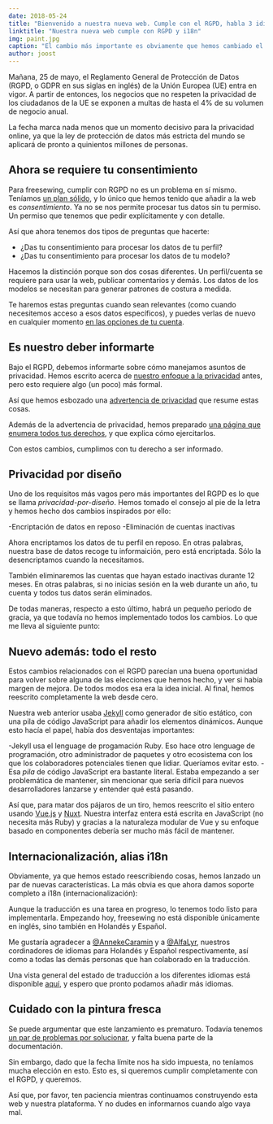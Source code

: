 ```yaml
---
date: 2018-05-24
title: "Bienvenido a nuestra nueva web. Cumple con el RGPD, habla 3 idiomas y huele a pintura fresca"
linktitle: "Nuestra nueva web cumple con RGPD y i18n"
img: paint.jpg
caption: "El cambio más importante es obviamente que hemos cambiado el morado por el negro como nuestro color principal"
author: joost
---
```


Mañana, 25 de mayo, el Reglamento General de Protección de Datos (RGPD, o GDPR en sus siglas en inglés) de la Unión Europea (UE) entra en vigor.
A partir de entonces, los negocios que no respeten la privacidad de los ciudadanos de la UE se exponen a multas de hasta el 4% de su volumen de negocio anual.

La fecha marca nada menos que un momento decisivo para la privacidad online, ya que la ley de protección de datos más estricta del mundo se aplicará de pronto a quinientos millones de personas.

## Ahora se requiere tu consentimiento

Para freesewing, cumplir con RGPD no es un problema en sí mismo.
Teníamos [un plan sólido](/es/blog/gdpr-plan), y lo único que hemos tenido que añadir a la web es *consentimiento*.
Ya no se nos permite procesar tus datos sin tu permiso.
Un permiso que tenemos que pedir explícitamente y con detalle.

Así que ahora tenemos dos tipos de preguntas que hacerte:

 - ¿Das tu consentimiento para procesar los datos de tu perfil?
 - ¿Das tu consentimiento para procesar los datos de tu modelo?

Hacemos la distinción porque son dos cosas diferentes.
Un perfil/cuenta se requiere para usar la web, publicar comentarios y demás.
Los datos de los modelos se necesitan para generar patrones de costura a medida.

Te haremos estas preguntas cuando sean relevantes
(como cuando necesitemos acceso a esos datos específicos),
y puedes verlas de nuevo en cualquier momento [en las opciones de tu cuenta](/es/account).

## Es nuestro deber informarte

Bajo el RGPD, debemos informarte sobre cómo manejamos asuntos de privacidad.
Hemos escrito acerca de [nuestro enfoque a la privacidad](/es/blog/privacy-choices) antes,
pero esto requiere algo (un poco) más formal.

Así que hemos esbozado una [advertencia de privacidad](/es/privacy) que resume estas cosas.

Además de la advertencia de privacidad, hemos preparado [una página que enumera todos tus derechos](/es/rights),
y que explica cómo ejercitarlos.

Con estos cambios, cumplimos con tu derecho a ser informado.

## Privacidad por diseño

Uno de los requisitos más vagos pero más importantes del RGPD es lo que se llama *privacidad-por-diseño*.
Hemos tomado el consejo al pie de la letra y hemos hecho dos cambios inspirados por ello:

 -Encriptación de datos en reposo
 -Eliminación de cuentas inactivas

Ahora encriptamos los datos de tu perfil en reposo.
En otras palabras, nuestra base de datos recoge tu informaición, pero está encriptada.
Sólo la desencriptamos cuando la necesitamos.

También eliminaremos las cuentas que hayan estado inactivas durante 12 meses.
En otras palabras, si no inicias sesión en la web durante un año, tu cuenta y todos tus datos serán eliminados.

De todas maneras, respecto a esto último, habrá un pequeño periodo de gracia, ya que todavía no hemos implementado todos los cambios.
Lo que me lleva al siguiente punto:

## Nuevo además: todo el resto

Estos cambios relacionados con el RGPD parecían una buena oportunidad para volver sobre alguna de las elecciones que hemos hecho, y ver si había margen de mejora.
De todos modos esa era la idea inicial. Al final, hemos reescrito completamente la web desde cero.

Nuestra web anterior usaba [Jekyll](https://jekyllrb.com/) como generador de sitio estático,
con una pila de código JavaScript para añadir los elementos dinámicos.
Aunque esto hacía el papel, había dos desventajas importantes:

 -Jekyll usa el lenguage de progamación Ruby. Eso hace otro lenguage de programación, otro administrador de paquetes y otro ecosistema con los que los colaboradores potenciales tienen que lidiar. Queríamos evitar esto.
 -Esa *pila* de código JavaScript era bastante literal. Estaba empezando a ser problemática de mantener, sin mencionar que sería difícil para nuevos desarrolladores lanzarse y entender qué está pasando.
 
Así que, para matar dos pájaros de un tiro, hemos reescrito el sitio entero usando [Vue.js](https://vuejs.org/) y [Nuxt](https://nuxtjs.org/).
Nuestra interfaz entera está escrita en JavaScript (no necesita más Ruby) y gracias a la naturaleza modular de Vue y su enfoque basado en componentes debería ser mucho más fácil de mantener.

## Internacionalización, alias i18n

Obviamente, ya que hemos estado reescribiendo cosas, hemos lanzado un par de nuevas características.
La más obvia es que ahora damos soporte completo a i18n (internacionalización):

Aunque la traducción es una tarea en progreso, lo tenemos todo listo para implementarla.
Empezando hoy, freesewing no está disponible únicamente en inglés, sino también en Holandés y Español.

Me gustaría agradecer a [@AnnekeCaramin](/es/users/annekecaramin) y a [@AlfaLyr](/es/users/alfalyr), nuestros cordinadores de idiomas para Holandés y Español respectivamente, así como a todas las demás personas que han colaborado en la traducción.

Una vista general del estado de traducción a los diferentes idiomas está disponible [aquí](/es/i18n), 
y espero que pronto podamos añadir más idiomas.

## Cuidado con la pintura fresca

Se puede argumentar que este lanzamiento es prematuro.
Todavía tenemos [un par de problemas por solucionar](https://github.com/freesewing/site/issues), 
y falta buena parte de la documentación. 

Sin embargo, dado que la fecha límite nos ha sido impuesta, no teníamos mucha elección en esto.
Esto es, si queremos cumplir completamente con el RGPD, y queremos.

Así que, por favor, ten paciencia mientras continuamos construyendo esta web y nuestra plataforma.
Y no dudes en informarnos cuando algo vaya mal.
